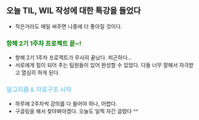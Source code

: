 ## 오늘 TIL, WIL 작성에 대한 특강을 들었다
 - 작은거라도 매일 써주면 나중에 더 좋아질 것이다.

### <span style="color: green">항해 2기 1주차 프로젝트 끝~!<span>
 - 항해 2기 1주차 프로젝트가 무사히 끝났다. 피곤하다...
 - 서로에게 힘이 되어 주는 팀원들이 있어 완성할 수 있었다. 다들 너무 잘해서 자극받고 열심히 하게 된다.

 ### <span style="color: skyblue">알고리즘 & 자료구조 시작<span>
 - 하루에 2주차씩 강의를 다 들어야 하나, 어렵다.
 - 구글링을 해서 찾아봐야겠다. 오늘도 일찍 자긴 글렸다 ^^